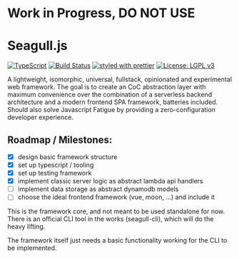 # Work in Progress, DO NOT USE

# Seagull.js

[![TypeScript](https://badges.frapsoft.com/typescript/code/typescript.svg?v=101)](https://github.com/ellerbrock/typescript-badges/)
[![Build Status](https://travis-ci.org/seagull-js/seagull.svg?branch=master)](https://travis-ci.org/seagull-js/seagull)
[![styled with prettier](https://img.shields.io/badge/styled_with-prettier-ff69b4.svg)](https://github.com/prettier/prettier)
[![License: LGPL v3](https://img.shields.io/badge/License-LGPL%20v3-blue.svg)](http://www.gnu.org/licenses/lgpl-3.0)

A lightweight, isomorphic, universal, fullstack, opinionated and experimental
web framework. The goal is to create an CoC abstraction layer with maximum
convenience over the combination of a serverless backend architecture and a
modern frontend SPA framework, batteries included. Should also solve Javascript
Fatigue by providing a zero-configuration developer experience.

## Roadmap / Milestones:

- [x] design basic framework structure
- [x] set up typescript / tooling
- [x] set up testing framework
- [x] implement classic server logic as abstract lambda api handlers
- [ ] implement data storage as abstract dynamodb models
- [ ] choose the ideal frontend framework (vue, moon, ...) and include it

This is the framework core, and not meant to be used standalone for now. There
is an official CLI tool in the works (seagull-cli), which will do the heavy
lifting.

The framework itself just needs a basic functionality working for the CLI to be
implemented.